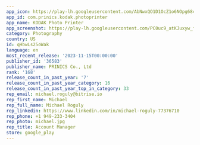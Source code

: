 ```yaml
---
app_icon: https://play-lh.googleusercontent.com/AbNwxQO1D1OcZ1o6NOpg68c3nbTLWyTYvkGvODNMHkLTAaZczbz5GhGCyo7Iac48yZQ
app_id: com.prinics.kodak.photoprinter
app_name: KODAK Photo Printer
app_screenshot: https://play-lh.googleusercontent.com/PC0uc9_atKJuxyw_fcN5TPWlMIQL3f5g8HwhD4sKzS8cjUFf5rCBCdKaOKJFTGfn0N5d
category: Photography
country: US
id: qHbwLs25oWak
language: en
most_recent_release: '2023-11-15T00:00:00'
publisher_id: '36583'
publisher_name: PRINICS Co., Ltd
rank: '168'
release_count_in_past_year: '7'
release_count_in_past_year_category: 16
release_count_in_past_year_top_in_category: 33
rep_email: michael.roguly@bitrise.io
rep_first_name: Michael
rep_full_name: Michael Roguly
rep_linkedin: https://www.linkedin.com/in/michael-roguly-77376710
rep_phone: +1 949-233-3404
rep_photo: michael.jpg
rep_title: Account Manager
store: google_play
---
```


